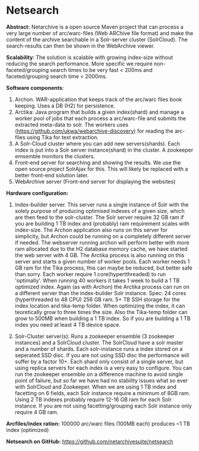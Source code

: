 Netsearch
==========

**Abstract:**
Netarchive is a open source Maven project that can process a very large number of arc/warc-files (Web ARChive file format) and make the content of the archive
searchable in a Solr-server cluster (SolrCloud). The search-results can then be shown in the WebArchive viewer.

**Scalability**:
The solution is scalable with growing index-size without reducing the search performance. More specific we require non-faceted/grouping search times to be very fast &lt; 200ms
and faceted/grouping search time &lt; 2000ms.


**Software components**:
1. Archon. WAR-application that keeps track of the arc/warc files book keeping. Uses a DB (H2) for persistence.
2. Arctika: Java program that builds a given index(shard) and manage a worker pool of jobs that each process a arc/warc-file and submits the extracted meta-data to solr.
The workers uses (https://github.com/ukwa/webarchive-discovery) for reading the arc-files using Tika for text extraction.
3. A Solr-Cloud cluster where you can add new servers(shards). Each index is put into a Solr server instance(shard) in the cluster.  A zookeeper emsemble monitors the clusters.
4. Front-end server for searching and showing the results. We use the open source project SolrAjax for this. This will likely be replaced with a better front-end solution later.
5. WebArchive server (Front-end server for displaying the websites)


**Hardware configuration:**
1. Index-builder server.
This server runs a single instance of Solr with the solely purpose of producing optimised indexes of a given size, which are then feed to the solr-cluster.
The Solr server require 32 GB ram if you are building 1 TB index and (probably) ram requirement scales with index-size.
The Archon application also runs on this server for simplicity, but Archon could be running on a completely different server if needed. The webserver running archon will perform better
with more ram allocated due to the H2 database memory cache, we have started the web server with 4 GB.
The Arctika process is also running on this server and starts a given number of worker pools.  Each worker needs 1 GB ram for the Tika process, this can maybe be reduced, but better safe than sorry.
Each worker require 1 core(hypertthreaded) to run 'optimally'. When running 40 workers it takes 1 week to build  a 1 TB  optimized index. Again (as with Archon) the Arctika process can run on a different server than the index-builder Solr instance. 
Spec:
24 cores (hyperthreaded to 48 CPU)
256 GB ram. 
5+ TB SSH storage for the index location and tika-temp folder. When optimizing the index, it can teoretically grow to three times the size.  Also the Tika-temp folder can grow to 500MB when building a 1 TB index.
So if you are building a 1 TB index you need at least 4 TB device space.

2. Solr-Cluster server(s):
Runs a zookeeper ensemble (3 zookeeper instances) and a SolrCloud cluster. The SolrCloud have a solr master and a number of shards. Each solr-instance runs a index stored on a seperated SSD disc.
If you are not using SSD disc the performance will suffer by a factor 10+. Each shard only consist of a single server, but using replica servers for each index is a very easy to configure. 
You can run the zookeeper  ensemble on a difference machine to avoid single point of failure, but so far we have had no stability issues what so ever with SolrCloud and Zookeeper.
When we are using 1 TB index and facetting on 6 fields, each Solr instance require a minimum of 8GB ram. Using 2 TB indexes probably require 12-16 GB ram for each Solr instance.
If you are not using facetting/grouping each Solr instance only require 4 GB ram.


**Arcfiles/index ration:**
100000 arc/warc files (100MB each) produces ~1 TB index (optimized)


**Netsearch on GitHub:**
https://github.com/netarchivesuite/netsearch




